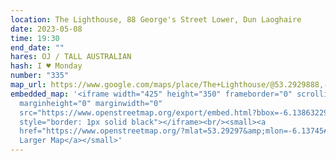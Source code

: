 ```yaml
---
location: The Lighthouse, 88 George's Street Lower, Dun Laoghaire
date: 2023-05-08
time: 19:30
end_date: ""
hares: OJ / TALL AUSTRALIAN
hash: I ♥ Monday
number: "335"
map_url: https://www.google.com/maps/place/The+Lighthouse/@53.2929888,-6.1400253,17z/data=!3m1!4b1!4m6!3m5!1s0x4867062157624b2b:0x216f5b5451cc7770!8m2!3d53.2929888!4d-6.1374504!16s%2Fg%2F11dxbmqrj6
embedded_map: '<iframe width="425" height="350" frameborder="0" scrolling="no"
  marginheight="0" marginwidth="0"
  src="https://www.openstreetmap.org/export/embed.html?bbox=-6.13863229751587%2C53.29226023360846%2C-6.136266589164734%2C53.29368228918074&amp;layer=mapnik&amp;marker=53.29297126731205%2C-6.1374494433403015"
  style="border: 1px solid black"></iframe><br/><small><a
  href="https://www.openstreetmap.org/?mlat=53.29297&amp;mlon=-6.13745#map=19/53.29297/-6.13745">View
  Larger Map</a></small>'
---
```

